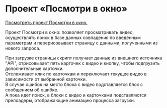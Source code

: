 # Проект «Посмотри в окно»

[Посмотреть проект Посмотри в окно.](https://github.com/eugenii/posmotri-v-okno-fd/)

Проект Посмотри в окно: позволяет просматривать видео, осуществлять поиск в базе данных совпадения по введённым параметрам и перерисовывает страницу с данными, полученными из нового запроса.

При загрузке страницы скрипт получает данные из внешнего источника "API", отрисовывает пять карточек с видео и кнопку, чтобы подгрузить дополнительные карточки.  
Отслеживает клик по карточкам и переключает текущее видео в зависимости от выбранной карточки.  
В случае ошибок на место блока с видео подставляется блок с сообщением об ошибке.  
А пока идёт поиск, в блоки с видео и карточками подставляются прелоадеры, отображающие анимацию процесса загрузки.
